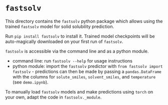 # `fastsolv`
This directory contains the `fastsolv` python package which allows using the trained `fastsolv` model for solid solubility prediction.

Run `pip install fastsolv` to install it.
Trained model checkpoints will be auto-magically downloaded on your first run of `fastsolv`.

`fastsolv` is accessible via the command line and as a python module.
 - command line: run `fastsolv --help` for usage instructions
 - python module: import the `fastsolv` predictor with `from fastsolv import fastsolv` - predictions can then be made by passing a `pandas.DataFrame` with the columns for `solute_smiles`, `solvent_smiles`, and `temperature` (see `demo.ipynb`).

To manually load `fastsolv` models and make predictions using `torch` on your own, adapt the code in `fastsolv._module`.
